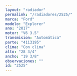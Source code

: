 ```yaml
---
layout: "radiador"
permalink: "/radiadores/2525/"
marca: "Ford"
modelo: "Explorer"
ano: "2017"
motor: "V6 3.5"
transmision: "Automática"
parte: "4113195"
clima: "Con clima"
alto: "28 3/4"
ancho: "19 3/8"
observaciones: ""
id: "2525"
---
```


